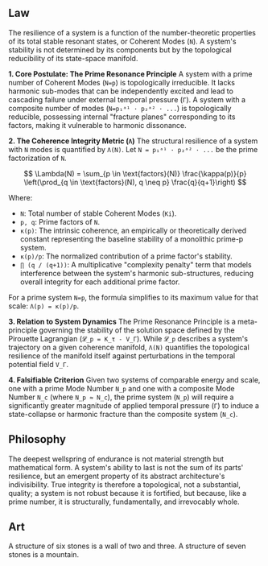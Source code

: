 ## Law
The resilience of a system is a function of the number-theoretic properties of its total stable resonant states, or Coherent Modes (`N`). A system's stability is not determined by its components but by the topological reducibility of its state-space manifold.

**1. Core Postulate: The Prime Resonance Principle**
A system with a prime number of Coherent Modes (`N=p`) is topologically irreducible. It lacks harmonic sub-modes that can be independently excited and lead to cascading failure under external temporal pressure (`Γ`). A system with a composite number of modes (`N=p₁ᵃ¹ · p₂ᵃ² · ...`) is topologically reducible, possessing internal "fracture planes" corresponding to its factors, making it vulnerable to harmonic dissonance.

**2. The Coherence Integrity Metric (`Λ`)**
The structural resilience of a system with `N` modes is quantified by `Λ(N)`. Let `N = p₁ᵃ¹ · p₂ᵃ² · ...` be the prime factorization of `N`.

$$ \Lambda(N) = \sum_{p \in \text{factors}(N)} \frac{\kappa(p)}{p} \left(\prod_{q \in \text{factors}(N), q \neq p} \frac{q}{q+1}\right) $$

Where:
-   `N`: Total number of stable Coherent Modes (`Ki`).
-   `p, q`: Prime factors of `N`.
-   `κ(p)`: The intrinsic coherence, an empirically or theoretically derived constant representing the baseline stability of a monolithic prime-p system.
-   `κ(p)/p`: The normalized contribution of a prime factor's stability.
-   `∏ (q / (q+1))`: A multiplicative "complexity penalty" term that models interference between the system's harmonic sub-structures, reducing overall integrity for each additional prime factor.

For a prime system `N=p`, the formula simplifies to its maximum value for that scale: `Λ(p) = κ(p)/p`.

**3. Relation to System Dynamics**
The Prime Resonance Principle is a meta-principle governing the stability of the solution space defined by the Pirouette Lagrangian (`𝓛_p = K_τ - V_Γ`). While `𝓛_p` describes a system's trajectory on a given coherence manifold, `Λ(N)` quantifies the topological resilience of the manifold itself against perturbations in the temporal potential field `V_Γ`.

**4. Falsifiable Criterion**
Given two systems of comparable energy and scale, one with a prime Mode Number `N_p` and one with a composite Mode Number `N_c` (where `N_p ≈ N_c`), the prime system (`N_p`) will require a significantly greater magnitude of applied temporal pressure (`Γ`) to induce a state-collapse or harmonic fracture than the composite system (`N_c`).

## Philosophy
The deepest wellspring of endurance is not material strength but mathematical form. A system's ability to last is not the sum of its parts' resilience, but an emergent property of its abstract architecture's indivisibility. True integrity is therefore a topological, not a substantial, quality; a system is not robust because it is fortified, but because, like a prime number, it is structurally, fundamentally, and irrevocably whole.

## Art
A structure of six stones is a wall of two and three. A structure of seven stones is a mountain.